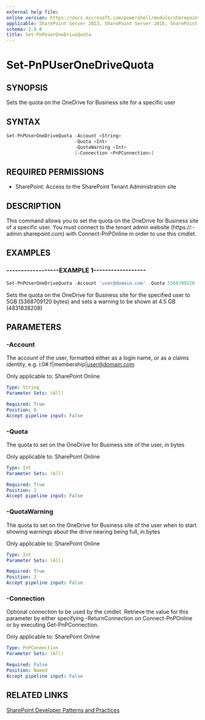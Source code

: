 ```yaml
---
external help file:
online version: https://docs.microsoft.com/powershell/module/sharepoint-pnp/set-pnpuseronedrivequota
applicable: SharePoint Server 2013, SharePoint Server 2016, SharePoint Server 2019, SharePoint Online
schema: 2.0.0
title: Set-PnPUserOneDriveQuota
---
```


# Set-PnPUserOneDriveQuota

## SYNOPSIS
Sets the quota on the OneDrive for Business site for a specific user

## SYNTAX 

```powershell
Set-PnPUserOneDriveQuota -Account <String>
                         -Quota <Int>
                         -QuotaWarning <Int>
                         [-Connection <PnPConnection>]
```

## REQUIRED PERMISSIONS

* SharePoint: Access to the SharePoint Tenant Administration site

## DESCRIPTION
This command allows you to set the quota on the OneDrive for Business site of a specific user. You must connect to the tenant admin website (https://:<tenant>-admin.sharepoint.com) with Connect-PnPOnline in order to use this cmdlet.

## EXAMPLES

### ------------------EXAMPLE 1------------------
```powershell
Set-PnPUserOneDriveQuota -Account 'user@domain.com' -Quota 5368709120 -QuotaWarning 4831838208
```

Sets the quota on the OneDrive for Business site for the specified user to 5GB (5368709120 bytes) and sets a warning to be shown at 4.5 GB (4831838208)

## PARAMETERS

### -Account
The account of the user, formatted either as a login name, or as a claims identity, e.g. i:0#.f|membership|user@domain.com

Only applicable to: SharePoint Online

```yaml
Type: String
Parameter Sets: (All)

Required: True
Position: 0
Accept pipeline input: False
```

### -Quota
The quota to set on the OneDrive for Business site of the user, in bytes

Only applicable to: SharePoint Online

```yaml
Type: Int
Parameter Sets: (All)

Required: True
Position: 1
Accept pipeline input: False
```

### -QuotaWarning
The quota to set on the OneDrive for Business site of the user when to start showing warnings about the drive nearing being full, in bytes

Only applicable to: SharePoint Online

```yaml
Type: Int
Parameter Sets: (All)

Required: True
Position: 2
Accept pipeline input: False
```

### -Connection
Optional connection to be used by the cmdlet. Retrieve the value for this parameter by either specifying -ReturnConnection on Connect-PnPOnline or by executing Get-PnPConnection.

Only applicable to: SharePoint Online

```yaml
Type: PnPConnection
Parameter Sets: (All)

Required: False
Position: Named
Accept pipeline input: False
```

## RELATED LINKS

[SharePoint Developer Patterns and Practices](https://aka.ms/sppnp)